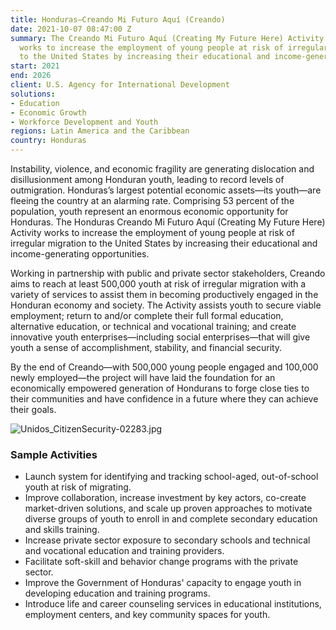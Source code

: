 ```yaml
---
title: Honduras—Creando Mi Futuro Aquí (Creando)
date: 2021-10-07 08:47:00 Z
summary: The Creando Mi Futuro Aquí (Creating My Future Here) Activity in Honduras
  works to increase the employment of young people at risk of irregular migration
  to the United States by increasing their educational and income-generating opportunities.
start: 2021
end: 2026
client: U.S. Agency for International Development
solutions:
- Education
- Economic Growth
- Workforce Development and Youth
regions: Latin America and the Caribbean
country: Honduras
---
```


Instability, violence, and economic fragility are generating dislocation and disillusionment among Honduran youth, leading to record levels of outmigration. Honduras’s largest potential economic assets—its youth—are fleeing the country at an alarming rate. Comprising 53 percent of the population, youth represent an enormous economic opportunity for Honduras. The Honduras Creando Mi Futuro Aquí (Creating My Future Here) Activity works to increase the employment of young people at risk of irregular migration to the United States by increasing their educational and income-generating opportunities.
 
Working in partnership with public and private sector stakeholders, Creando aims to reach at least 500,000 youth at risk of irregular migration with a variety of services to assist them in becoming productively engaged in the Honduran economy and society. The Activity assists youth to secure viable employment; return to and/or complete their full formal education, alternative education, or technical and vocational training; and create innovative youth enterprises—including social enterprises—that will give youth a sense of accomplishment, stability, and financial security.
 
By the end of Creando—with 500,000 young people engaged and 100,000 newly employed—the project will have laid the foundation for an economically empowered generation of Hondurans to forge close ties to their communities and have confidence in a future where they can achieve their goals.

![Unidos_CitizenSecurity-02283.jpg](/uploads/Unidos_CitizenSecurity-02283.jpg)

### Sample Activities

* Launch system for identifying and tracking school-aged, out-of-school youth at risk of migrating.
* Improve collaboration, increase investment by key actors, co-create market-driven solutions, and scale up proven approaches to motivate diverse groups of youth to enroll in and complete secondary education and skills training.  
* Increase private sector exposure to secondary schools and technical and vocational education and training providers.
* Facilitate soft-skill and behavior change programs with the private sector.
* Improve the Government of Honduras' capacity to engage youth in developing education and training programs. 
* Introduce life and career counseling services in educational institutions, employment centers, and key community spaces for youth.